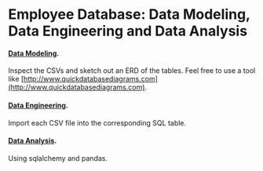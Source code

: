# Employee Database: Data Modeling, Data Engineering and Data Analysis

#### [Data Modeling](https://github.com/kioz-developer/sql-challenge/blob/main/1.%20Data%20Modeling.ipynb).

Inspect the CSVs and sketch out an ERD of the tables. Feel free to use a tool like [http://www.quickdatabasediagrams.com](http://www.quickdatabasediagrams.com).

#### [Data Engineering](https://github.com/kioz-developer/sql-challenge/blob/main/2.%20Data%20Engineering.ipynb).

Import each CSV file into the corresponding SQL table.

#### [Data Analysis](https://github.com/kioz-developer/sql-challenge/blob/main/3.%20Data%20Analysis.ipynb).

Using sqlalchemy and pandas.